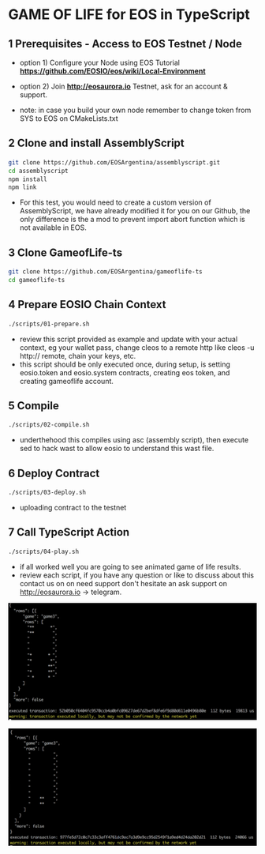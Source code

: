 # GAME OF LIFE for EOS in TypeScript



## 1 Prerequisites - Access to EOS Testnet / Node

- option 1) Configure your Node using EOS Tutorial **https://github.com/EOSIO/eos/wiki/Local-Environment**

- option 2) Join **http://eosaurora.io** Testnet, ask for an account & support.


- note:  in case you build your own node remember to change token from SYS to EOS on CMakeLists.txt

## 2 Clone and install AssemblyScript

```bash
git clone https://github.com/EOSArgentina/assemblyscript.git
cd assemblyscript
npm install
npm link
```
- For this test, you would need to create a custom version of AssemblyScript, we have already modified it for you on our Github, the only difference is the a mod to prevent import abort function which is not available in EOS.

## 3 Clone GameofLife-ts

```bash
git clone https://github.com/EOSArgentina/gameoflife-ts
cd gameoflife-ts
```

## 4 Prepare EOSIO Chain Context 

```bash
./scripts/01-prepare.sh
```
- review this script provided as example and update with your actual context, eg your wallet pass, change cleos to a remote http like cleos  -u http\:// remote, chain your keys, etc.
- this script should be only executed once, during setup, is setting eosio.token and eosio.system contracts, creating eos token, and creating gameoflife account.



## 5 Compile

```bash
./scripts/02-compile.sh
```
- underthehood this compiles using asc (assembly script), then execute sed to hack wast to allow eosio to understand this wast file.

## 6 Deploy Contract
```bash
./scripts/03-deploy.sh
```
- uploading contract to the testnet

## 7 Call TypeScript Action
```bash
./scripts/04-play.sh
```
- if all worked well you are going to see animated game of life results.
- review each script, if you have any question or like to discuss about this contact us on on need support don't hesitate an ask support on http://eosaurora.io -> telegram.


![](./assets/eg0.png)

![](./assets/eg1.png)
